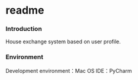 # readme
### Introduction
House exchange system based on user profile.
### Environment
Development environment：Mac OS
IDE：PyCharm
